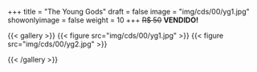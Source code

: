 +++
title = "The Young Gods"
draft = false
image = "img/cds/00/yg1.jpg"
showonlyimage = false
weight = 10
+++
<span class="sold">~~R$ 50~~</span> **VENDIDO!**

<!--more-->


{{< gallery >}}
{{< figure src="img/cds/00/yg1.jpg" >}}
{{< figure src="img/cds/00/yg2.jpg" >}}

{{< /gallery >}}